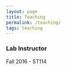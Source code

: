 ```yaml
---
layout: page
title: Teaching
permalink: /teaching/
tags: teaching
---
```

### Lab Instructor
Fall 2016 - ST114
